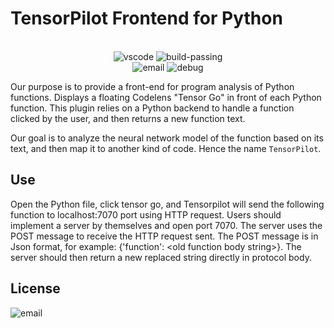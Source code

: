 # TensorPilot Frontend for Python

<br>
<div align="center">
  <div>
    <img src="https://img.shields.io/badge/Editer-vscode-blue.svg?&style=flat-square&logo=visual-studio-code" alt="vscode" />
    <img src="https://img.shields.io/badge/build-passing-green.svg?&style=flat-square&logo=github" alt="build-passing" />
	
  </div>
  <div>
    <img src="https://img.shields.io/badge/Email-changkaiyan@qq.com-yello.svg?&style=flat-square" alt="email" />
    <img src="https://img.shields.io/badge/In development-v0.1 dev-blue.svg?&style=flat-square&logo=github" alt="debug" />
    
  </div>
</div>

 Our purpose is to provide a front-end for program analysis of Python functions. Displays a floating Codelens "Tensor Go" in front of each Python function. This plugin relies on a Python backend to handle a function clicked by the user, and then returns a new function text.

 Our goal is to analyze the neural network model of the function based on its text, and then map it to another kind of code. Hence the name `TensorPilot`.


## Use

Open the Python file, click tensor go, and Tensorpilot will send the following function to localhost:7070 port using HTTP request. Users should implement a server by themselves and open port 7070. The server uses the POST message to receive the HTTP request sent. The POST message is in Json format, for example: {'function': \<old function body string\>}. The server should then return a new replaced string directly in protocol body.

## License

 <img src="https://img.shields.io/badge/LICENSE-MIT-yello.svg?&style=flat-square" alt="email" />